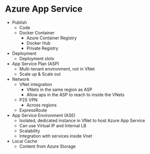# Azure App Service
- Publish
  - Code
  - Docker Container
    - Azure Container Registry
    - Docker Hub
    - Private Registry
- Deployment
  - Deployment slots
- App Service Plan (ASP)
  - Multi-tenant environment, not in VNet
  - Scale up & Scale out
- Network
  - VNet integration
    - VNets in the same region as ASP
    - Allow aps in the ASP to reach to inside the VNets
  - P2S VPN
    - Across regions
  - ExpressRoute
- App Service Environment (ASE)
  - Isolated, dedicated instance in VNet to host Azure App Service
  - Can use Virtual IP and Internal LB
  - Scalability 
  - Integration with services inside Vnet
- Local Cache
  - Content from Azure Storage
		

